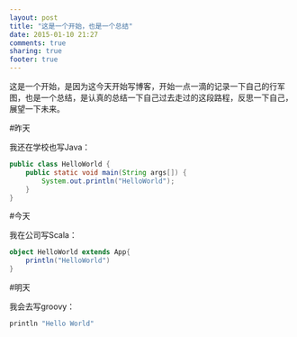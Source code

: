 ```yaml
---
layout: post
title: "这是一个开始，也是一个总结"
date: 2015-01-10 21:27
comments: true
sharing: true
footer: true
---
```


这是一个开始，是因为这今天开始写博客，开始一点一滴的记录一下自己的行军图，也是一个总结，是认真的总结一下自己过去走过的这段路程，反思一下自己，展望一下未来。

#昨天

我还在学校也写Java：

```java
public class HelloWorld {
    public static void main(String args[]) {
        System.out.println("HelloWorld");
    }
}
```
#今天

我在公司写Scala：

```scala
object HelloWorld extends App{
    println("HelloWorld")
}
```
#明天

我会去写groovy：

```groovy
println "Hello World" 
```